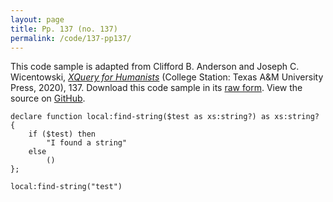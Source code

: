 ```yaml
---
layout: page
title: Pp. 137 (no. 137)
permalink: /code/137-pp137/
---
```


This code sample is adapted from Clifford B. Anderson and Joseph C. Wicentowski, 
[_XQuery for Humanists_](/) (College Station: Texas A&M University Press, 2020), 137. 
Download this code sample in its [raw form](/code/137-pp137/137-pp137.xq).
View the source on [GitHub](https://github.com/coding4humanists/xquery4humanists/blob/master/code/137-pp137/137-pp137.xq).

```xquery
declare function local:find-string($test as xs:string?) as xs:string? {
    if ($test) then
        "I found a string"
    else 
        ()
};

local:find-string("test")
```  
